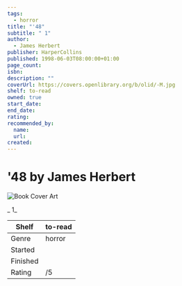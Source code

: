 ```yaml
---
tags:
  - horror
title: "'48"
subtitle: " 1"
author:
  - James Herbert
publisher: HarperCollins
published: 1998-06-03T08:00:00+01:00
page_count:
isbn:
description: ""
coverUrl: https://covers.openlibrary.org/b/olid/-M.jpg
shelf: to-read
owned: true
start_date:
end_date:
rating:
recommended_by:
  name:
  url:
created:
---
```


# '48 by James Herbert

![Book Cover Art](https://covers.openlibrary.org/b/olid/-M.jpg)

_ 1_

| Shelf | to-read |
| --- | --- |
| Genre | horror |
| Started |  |
| Finished |  |
| Rating | /5 |


